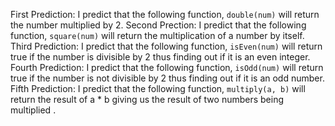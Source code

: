 First Prediction: I predict that the following function,  `double(num)` will return the number multiplied by 2. 
Second Prection: I predict that the following function, `square(num)` will return the multiplication of a number by itself.
Third Prediction: I predict that the following function, `isEven(num)` will return true if the number is divisible by 2 thus finding out if it is an even integer.
Fourth Prediction: I predict that the following function,  `isOdd(num)` will return true if the number is not divisible by 2 thus finding out if it is an odd number.
Fifth Prediction: I predict that the following function, `multiply(a, b)` will return the result of a * b giving us the result of two numbers being multiplied .
